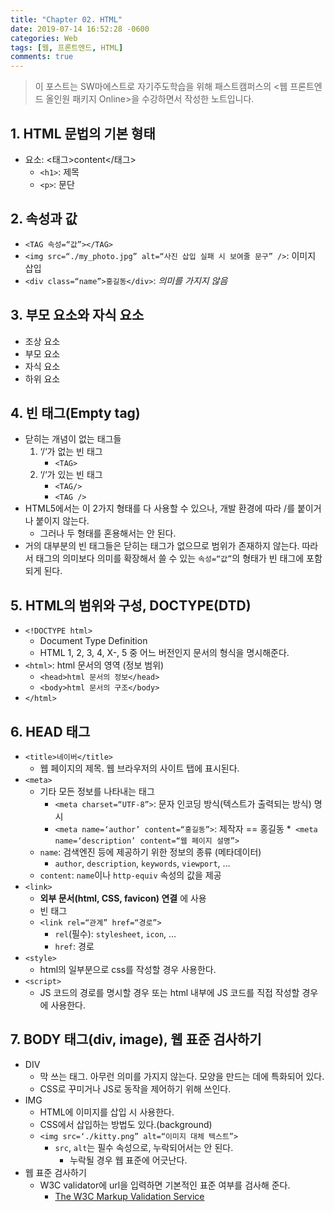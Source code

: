 ```yaml
---
title: "Chapter 02. HTML"
date: 2019-07-14 16:52:28 -0600
categories: Web
tags: [웹, 프론트엔드, HTML] 
comments: true
---
```


> 이 포스트는 SW마에스트로 자기주도학습을 위해 패스트캠퍼스의 <웹 프론트엔드 올인원 패키지 Online>을 수강하면서 작성한 노트입니다.

## 1. HTML 문법의 기본 형태
* 요소: <태그>content</태그>
	* `<h1>`: 제목
	* `<p>`: 문단

## 2. 속성과 값
* `<TAG 속성=“값”></TAG>`
* `<img src=“./my_photo.jpg” alt=“사진 삽입 실패 시 보여줄 문구” />`: 이미지 삽입
* `<div class=“name”>홍길동</div>`: _의미를 가지지 않음_

## 3. 부모 요소와 자식 요소 
* 조상 요소
* 부모 요소
* 자식 요소
* 하위 요소

## 4. 빈 태그(Empty tag)
* 닫히는 개념이 없는 태그들
	1. ‘/‘가 없는 빈 태그
		* `<TAG>`
	2. ‘/‘가 있는 빈 태그
		* `<TAG/>`
		* `<TAG />`
* HTML5에서는 이 2가지 형태를 다 사용할 수 있으나, 개발 환경에 따라 /를 붙이거나 붙이지 않는다.
	* 그러나 두 형태를 혼용해서는 안 된다.
* 거의 대부분의 빈 태그들은 닫히는 태그가 없으므로 범위가 존재하지 않는다. 따라서 태그의 의미보다 의미를 확장해서 쓸 수 있는 `속성=“값”`의 형태가 빈 태그에 포함되게 된다.

## 5. HTML의 범위와 구성, DOCTYPE(DTD)
* `<!DOCTYPE html>`
	* Document Type Definition
	* HTML 1, 2, 3, 4, X-, 5 중 어느 버전인지 문서의 형식을 명시해준다.
* `<html>`: html 문서의 영역 (정보 범위)
	* `<head>html 문서의 정보</head>`
	* `<body>html 문서의 구조</body>`
* `</html>`

## 6. HEAD 태그
* `<title>네이버</title>`
	* 웹 페이지의 제목. 웹 브라우저의 사이트 탭에 표시된다.
* `<meta>`
	* 기타 모든 정보를 나타내는 태그
		* `<meta charset=“UTF-8”>`: 문자 인코딩 방식(텍스트가 출력되는 방식) 명시
		* `<meta name=‘author’ content=“홍길동”>`: 제작자 == 홍길동
		*` <meta name=‘description’ content=“웹 페이지 설명”>`
	* `name`: 검색엔진 등에 제공하기 위한 정보의 종류 (메타데이터)
		* `author`, `description`, `keywords`, `viewport`, …
	* `content`: `name`이나 `http-equiv` 속성의 값을 제공
* `<link>`
	* **외부 문서(html, CSS, favicon) 연결** 에 사용
	* 빈 태그
	* 	`<link rel=“관계” href=“경로”>`
		* 	`rel`(필수): `stylesheet`, `icon`, …
		* `href`: 경로
* `<style>`
	*  html의 일부분으로 css를 작성할 경우 사용한다.
* `<script>`
	* JS 코드의 경로를 명시할 경우 또는 html 내부에 JS 코드를 직접 작성할 경우에 사용한다.

## 7. BODY 태그(div, image), 웹 표준 검사하기
* DIV
	* 막 쓰는 태그. 아무런 의미를 가지지 않는다. 모양을 만드는 데에 특화되어 있다.
	* CSS로 꾸미거나 JS로 동작을 제어하기 위해 쓰인다.
* IMG
	* HTML에 이미지를 삽입 시 사용한다.
	* CSS에서 삽입하는 방법도 있다.(background)
	* `<img src=‘./kitty.png” alt=“이미지 대체 텍스트”>`
		* `src`, `alt`는 필수 속성으로, 누락되어서는 안 된다.
			* 누락될 경우 웹 표준에 어긋난다.
* 웹 표준 검사하기
	* W3C validator에 url을 입력하면 기본적인 표준 여부를 검사해 준다.
		* [The W3C Markup Validation Service](https://validator.w3.org)

